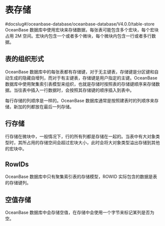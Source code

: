 表存储 
========================
#docslug#/oceanbase-database/oceanbase-database/V4.0.0/table-store
OceanBase 数据库中使用宏块来存储数据，每张表可能包含多个宏块，每个宏块占用 2M 空间。宏块内包含一个或者多个微块，每个微块内包含一行或者多行数据。

表的组织形式 
---------------

OceanBase 数据库中的每张表都有存储键，对于无主键表，存储键是分区键和自动生成的隐藏自增列，而对于有主键表，存储键是用户指定的主键。OceanBase 数据库中使用聚集索引表模型来组织，也就是存储时按照表的存储键顺序来存储数据。当往表中插入一行数据时，会按照其存储键的顺序插入到表中。

每行存储的列顺序是一样的。OceanBase 数据库通常是按照建表时的列顺序来存储，新加的列都放在最后一列存储。

行存储 
------------

行存储在微块中，一般情况下，行的所有列都是存储在一起的。当表中有大对象类型时，其所占用的存储空间会超过宏块大小，此时会将大对象类型溢出存储到其他的宏块中。

RowIDs 
---------------

OceanBase 数据库中只有聚集索引表的存储模型，ROWID 实际包含的数据是表的存储键列。

空值存储 
-------------

OceanBase 数据库中会存储空值，在存储中会使用一个字节来标记某列是否为空。
